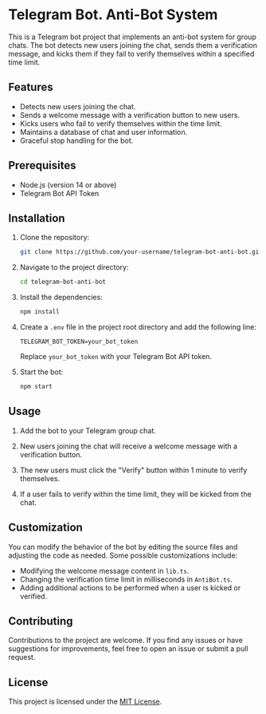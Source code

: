 # Telegram Bot. Anti-Bot System

This is a Telegram bot project that implements an anti-bot system for group chats. The bot detects new users joining the chat, sends them a verification message, and kicks them if they fail to verify themselves within a specified time limit.

## Features

- Detects new users joining the chat.
- Sends a welcome message with a verification button to new users.
- Kicks users who fail to verify themselves within the time limit.
- Maintains a database of chat and user information.
- Graceful stop handling for the bot.

## Prerequisites

- Node.js (version 14 or above)
- Telegram Bot API Token

## Installation

1. Clone the repository:

   ```bash
   git clone https://github.com/your-username/telegram-bot-anti-bot.git
   ```

2. Navigate to the project directory:

   ```bash
   cd telegram-bot-anti-bot
   ```

3. Install the dependencies:

   ```bash
   npm install
   ```

4. Create a `.env` file in the project root directory and add the following line:

   ```
   TELEGRAM_BOT_TOKEN=your_bot_token
   ```

   Replace `your_bot_token` with your Telegram Bot API token.

5. Start the bot:

   ```bash
   npm start
   ```

## Usage

1. Add the bot to your Telegram group chat.

2. New users joining the chat will receive a welcome message with a verification button.

3. The new users must click the "Verify" button within 1 minute to verify themselves.

4. If a user fails to verify within the time limit, they will be kicked from the chat.

## Customization

You can modify the behavior of the bot by editing the source files and adjusting the code as needed. Some possible customizations include:

- Modifying the welcome message content in `lib.ts`.
- Changing the verification time limit in milliseconds in `AntiBot.ts`.
- Adding additional actions to be performed when a user is kicked or verified.

## Contributing

Contributions to the project are welcome. If you find any issues or have suggestions for improvements, feel free to open an issue or submit a pull request.

## License

This project is licensed under the [MIT License](LICENSE).
